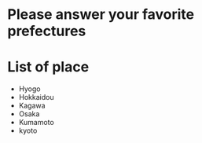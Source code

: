 # Please answer your favorite prefectures
# List of place
- Hyogo
- Hokkaidou
- Kagawa
- Osaka
- Kumamoto
- kyoto
